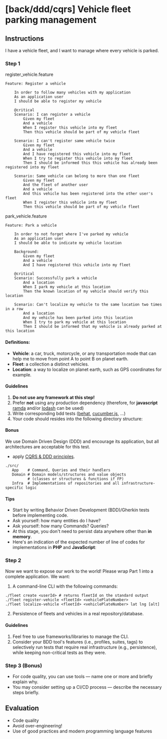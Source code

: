 # [back/ddd/cqrs] Vehicle fleet parking management

## Instructions

I have a vehicle fleet, and I want to manage where every vehicle is parked.

### Step 1

register_vehicle.feature

```feature
Feature: Register a vehicle

    In order to follow many vehicles with my application
    As an application user
    I should be able to register my vehicle

    @critical
    Scenario: I can register a vehicle
        Given my fleet
        And a vehicle
        When I register this vehicle into my fleet
        Then this vehicle should be part of my vehicle fleet

    Scenario: I can't register same vehicle twice
        Given my fleet
        And a vehicle
        And I have registered this vehicle into my fleet
        When I try to register this vehicle into my fleet
        Then I should be informed this this vehicle has already been registered into my fleet

    Scenario: Same vehicle can belong to more than one fleet
        Given my fleet
        And the fleet of another user
        And a vehicle
        And this vehicle has been registered into the other user's fleet
        When I register this vehicle into my fleet
        Then this vehicle should be part of my vehicle fleet
```

park_vehicle.feature

```feature
Feature: Park a vehicle

    In order to not forget where I've parked my vehicle
    As an application user
    I should be able to indicate my vehicle location

    Background:
        Given my fleet
        And a vehicle
        And I have registered this vehicle into my fleet

    @critical
    Scenario: Successfully park a vehicle
        And a location
        When I park my vehicle at this location
        Then the known location of my vehicle should verify this location

    Scenario: Can't localize my vehicle to the same location two times in a row
        And a location
        And my vehicle has been parked into this location
        When I try to park my vehicle at this location
        Then I should be informed that my vehicle is already parked at this location
```

#### Definitions:

- **Vehicle**: a car, truck, motorcycle, or any transportation mode that can help
  me to move from point A to point B on planet earth.
- **Fleet**: a collection a distinct vehicles.
- **Location**: a way to localize on planet earth, such as GPS coordinates
  for example.

#### Guidelines

1. **Do not use any framework at this step!**
2. Prefer **not** using any production dependency
   (therefore, for **javascript**
   [ramda](https://www.npmjs.com/package/ramda) and/or
   [lodash](https://www.npmjs.com/package/lodash) can be used)
3. Write corresponding bdd tests ([behat](https://behat.org/en/latest/),
   [cucumber.js](https://cucumber.io/docs/installation/javascript/), ...)
4. Your code should resides into the following directory structure:

#### Bonus

We use Domain Driven Design (DDD) and encourage its application, but all architectures are acceptable for this test.

- apply [CQRS & DDD principles](https://martinfowler.com/tags/domain%20driven%20design.html).

```shell
./src/
   App    # Command, Queries and their handlers
   Domain # Domain models/structures and value objects
          # (classes or structures & functions if FP)
   Infra  # Implementations of repositories and all infrastructure-specific logic
```

#### Tips

- Start by writing Behavior Driven Development (BDD)/Gherkin tests before implementing code.
- Ask yourself: how many entities do I have?
- Ask yourself: how many Commands? Queries?
- At this stage, you don't need to persist data anywhere other than **in memory**.
- Here's an indication of the expected number of line of codes for implementations
  in **PHP** and **JavaScript**:

### Step 2

Now we want to expose our work to the world!
Please wrap Part 1 into a complete application. We want:

1. A command-line CLI with the following commands:

```shell
./fleet create <userId> # returns fleetId on the standard output
./fleet register-vehicle <fleetId> <vehiclePlateNumber>
./fleet localize-vehicle <fleetId> <vehiclePlateNumber> lat lng [alt]
```

2. Persistence of fleets and vehicles in a real repository/database.

#### Guidelines

1. Feel free to use frameworks/libraries to manage the CLI.
2. Consider your BDD tool's features (i.e., profiles, suites, tags) to selectively run tests that require real infrastructure (e.g., persistence), while keeping non-critical tests as they were.

### Step 3 (Bonus)

- For code quality, you can use tools — name one or more and briefly explain why.
- You may consider setting up a CI/CD process — describe the necessary steps briefly.

## Evaluation

- Code quality
- Avoid over-engineering!
- Use of good practices and modern programming language features
